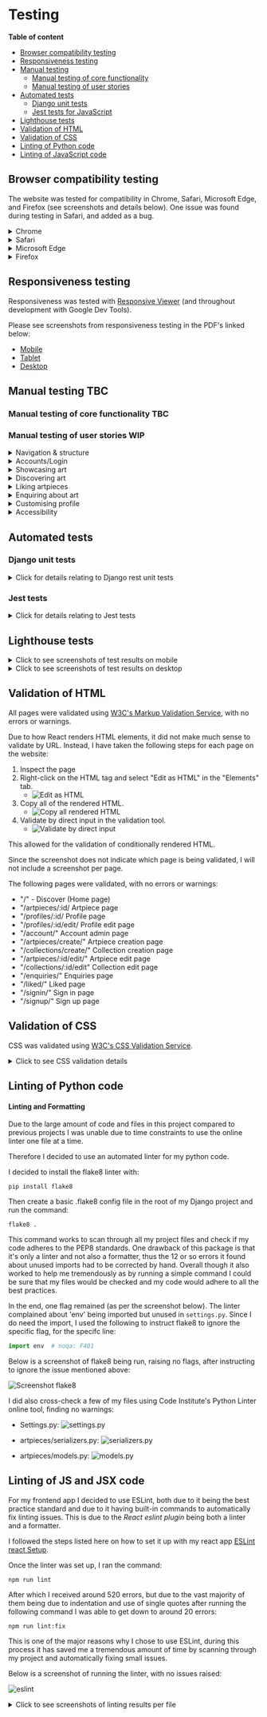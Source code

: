 # Testing

**Table of content**
- [Browser compatibility testing](#browser-compatibility)
- [Responsiveness testing](#responsiveness)
- [Manual testing](#manual-testing)
    - [Manual testing of core functionality](#manual-test-functionality)
    - [Manual testing of user stories](#user-story-testing)
- [Automated tests](#automated-tests)
    - [Django unit tests](#unittests)
    - [Jest tests for JavaScript](#jest-tests)
- [Lighthouse tests](#lighthouse)
- [Validation of HTML](#html-validation)
- [Validation of CSS](#css-validation)
- [Linting of Python code](#python-lint)
- [Linting of JavaScript code](#js-lint)

<a id="browser-compatibility"></a>
## Browser compatibility testing

The website was tested for compatibility in Chrome, Safari, Microsoft Edge, and Firefox (see screenshots and details below). One issue was found during testing in Safari, and added as a bug.

<details>
<summary>Chrome</summary>

No issues found

![Chrome](documentation/browser_compatibility/chrome.png)

</details>

<details>
<summary>Safari</summary>

*NOTE:* In Safari, there seems to be an issue with the sizing of cards/card images (please see screenshots). Since this was not detected until a very late stage (same day as project submission), I will not be able to prioritise investigating and fixing before project submission. Instead, this finding will be added as a known bug, to be addressed in the future. 

![Safari](documentation/browser_compatibility/safari.png)

![Safari](documentation/browser_compatibility//safari_issue.png)

</details>

<details>
<summary>Microsoft Edge</summary>

No issues found

![Edge](documentation/browser_compatibility/edge.png)

</details>

<details>
<summary>Firefox</summary>

No issues found

![Firefox](documentation/browser_compatibility/firefox.png)

</details>

<a id="responsiveness"></a>
## Responsiveness testing

Responsiveness was tested with [Responsive Viewer](https://chromewebstore.google.com/detail/responsive-viewer/inmopeiepgfljkpkidclfgbgbmfcennb?hl=sv) (and throughout development with Google Dev Tools).

Please see screenshots from responsiveness testing in the PDF's linked below:

- [Mobile](documentation/responsiveness/responsiveness_mobile.pdf)
- [Tablet](documentation/responsiveness/responsiveness_tablet.pdf)
- [Desktop](documentation/responsiveness/responsiveness_desktop.pdf)

<a id="manual-testing"></a>
## Manual testing TBC

<a id="manual-test-functionality"></a>
### Manual testing of core functionality TBC

### Manual testing of user stories WIP


<details>
<summary>Navigation & structure</summary>

| __User story__ | __Acceptance criteria__ | __Pass?__ | __Screenshot (if relevant)__ | __Comments__ |
| ------------- | -----------| -------------------- | :-------: | ------------ |
| As a __Site User__, I can __always see the main navigation options on the top of the page__ so that I can __easily and intuitively find my way around the website__. | 1. Given a user is not logged in, at the top of the page, the user can see the options of “home”, “register”, “log in”, and “discover”. <br/>2. Given the user is logged in, the options showing are instead “home”, “log out”, “discover”, “liked”, and “enquiries”.<br/>3. These options are visible and reachable from all pages on the website.<br/>4. The options have a hover effect to provide instant feedback to the user when navigating the site. | Y | web view ![Navigation & Structure](documentation/us_testing/Navigation&Structure_US1_1.png) <br/> Mobile view below![Navigation & Structure](documentation/us_testing/Navigation&Structure_US1_2.png)|  |
| As a __Site User__ I can __see an informative 404 page guiding me back to the main page if I visit a page that does not exist by mistake__ so that I can __easily get back to the home page with minimal disruption.__ | 1. Given a user visits a page on the website that does not exist, they are served a custom 404 page.<br/>2. The 404 page contains a link back to the home page. | Y | ![Navigation & Structure](documentation/us_testing/Navigation&Structure_US2_1.png) | - |
| As a  **Site User**  I can  **see the website's favicon**  so that I can  **easily find the website if I have multiple tabs open**. | 1. The site has a favicon, adhering to the website design and colour scheme | Y | ![Navigation & Structure](documentation/us_testing/Navigation&Structure_US3_1.png) | - |


</details>

<details>
<summary>Accounts/Login</summary>

| __User story__ | __Acceptance criteria__ | __Pass?__ | __Screenshot (if relevant)__ | __Comments__ |
| ------------- | -----------| -------------------- | :-------: | ------------ |
| __Account registration:__ As a __Site User__, I can __register an account with a username and password__ so that I can __like art pieces, make enquiries, and set up a gallery.__ | 1. The frontend provides a registration form to the user.<br/>2.The form submits the registration details to the backend API. | Y | ![Account/Login](documentation/us_testing/Account_US1_1.png) | - |
| As a  **registered Site User**, I can  **log in**  so that I can  **fully engage with the platform, by e.g. posting art or making enquiries**. | 1. The frontend provides a login form to the user<br/>The form submits the login details to the backend API.<br/>3. The form displays feedback to the user if input is invalid<br/>4. Upon successful login, the UI is updated to reflect the logged in state of the user. | Y | ![Account/Login](documentation/us_testing/Account_US1_2.png) | - |
|  As a __Logged in User__, I can __log out__ so that I can __feel safe in that others cannot access my credentials.__ | 1. When the user clicks “Log out,” the frontend sends a logout request to the backend API, including the JWT.<br/>2. Upon successful logout, the frontend clears the stored JWT.<br/>3. Then, the UI is updated to reflect the logged out state of the user. | Y | N/A | Once the user clicks log out, they are logged out and redirected to the main page. |
| As a __Site User__, I can see __clear instructions, get feedback and/ confirmation__ when using the forms to register/log in/log out, so that I can __sign up/log in without unnecessary problems and enjoy the experience.__ | 1. The sign up page includes clear instructions<br/>2. The frontend displays feedback messages based on the response from the backend API, indicating whether signup was successful or if there were errors and/or updates the UI to reflect the change in login status. | Y | ![Account/Login](documentation/us_testing/Account_US1_3.png) | Errors are shown if login or signup is invalid |


</details>


<details>
<summary>Showcasing art</summary>

| __User story__ | __Acceptance criteria__ | __Pass?__ | __Screenshot (if relevant)__ | __Comments__ |
| ------------- | -----------| -------------------- | :-------: | ------------ |
| As a **logged in user**, I can **create an art piece, including an image and details (e.g., title)**, so that I can **showcase my art.** | 1. Given the user is logged in, they can access a form to create a new art piece.<br/>2. The form allows the user to upload an image, enter a title, and provide additional details.<br/>3. Upon successful submission, the art piece is displayed on the user's profile/gallery page.<br/>4. The user receives a confirmation message upon successful submission. | Y | ![Showcasing](documentation/us_testing/Showcasing_US1_1.png) | No success message on successful creation, but instead redirect to the created artpiece's page |
| As a **logged in user**, I can **update my own art piece**, so that I can **manage my own content**. | 1. Given a logged in user, they can access an edit form for their own art piece.<br/>2. The form pre-fills with the current details of the art piece, including the image and title.<br/>3. Upon successful submission of the edit form, the updated art piece is displayed on the user's profile/gallery page. | Y | ![Showcasing](documentation/us_testing/Showcasing_US1_2.png) | - |
| As a **logged in user**, I can **delete my own art piece**, so that I can **manage and be in control of my own content.** | 1. Given a logged in user, they can delete their own art piece by clicking a delete button.<br/>2. The user receives a confirmation message upon successful deletion. | Y | ![Showcasing](documentation/us_testing/Showcasing_US1_3.png) | - |
| As a **logged in user**, I can **create, update and delete collections**, so that I can **group related art pieces and present my art in a way that makes sense to me.** | 1. Given a logged in user, they can access a form to create a new collection.<br/>2. The form allows the user to enter a title and description for the collection,.<br/>3. Upon successful submission, the collection is displayed on the user's profile with the title and description.<br/>4. Given a logged in user with a collection, they can access an edit form for the collection.<br/>5. The form pre-fills with the current details of the collection.<br/>6. Users can add or remove art pieces from the collection.<br/>7. Given a logged in user with a collection, they can delete the collection by clicking a delete button.<br/>8. The user receives confirmation messages upon successful creation, update, or deletion. | Y | ![Showcasing](documentation/us_testing/Showcasing_US1_4.png) <br/> ![Showcasing](documentation/us_testing/Showcasing_US2_4.png) | - |
| As a **logged in user**, I can **add hashtags to my own art piece**, so that I can **increase the searchability of my art**. | 1. Given a logged in user, while creating or editing an art piece, they can add hashtags through an input field.<br/>2. The input field allows multiple tags to be entered, separated by spaces.<br/>3. Given an art piece with hashtags, those hashtags are displayed with the art piece on the art piece detail page. | Y | ![Showcasing](documentation/us_testing/Showcasing_US1_5.png) | - |
| As a **logged-in-user who is creating/updating an artpiece**, I can **easily use and understand the form**, so that **the process does not feel like a burden**. | **1:** The form provides user feedback<br/>**2.** The form elements are evenly spaced and aligned, helping the user visually navigate the form.<br/>**3.** For image upload, a preview image is shown.<br/>**4.** On successful creation/update, the user is redirected to the relevant artpiece. | Y | N/A | Details shown in screenshots above |
| As a **logged-in-user who is creating/updating an art collection**, I can **easily use and understand the form**, so that **the process does not feel like a burden**. | **1:** The form provides user feedback<br/>**2.** The form elements are evenly spaced and aligned, helping the user visually navigate the form<br/>**3.** After successful art collection creation, the user gets an option to bulk add artpieces to the collection.<br/>**4.** After successful creation/update, the user is redirected to the collection so that they can confirm the created form/changes are as expected. | Y | N/A | Functionality provided in above screenshots |

</details>


<details>
<summary>Discovering art</summary>

| __User story__ | __Acceptance criteria__ | __Pass?__ | __Screenshot (if relevant)__ | __Comments__ |
| ------------- | -----------| -------------------- | :-------: | ------------ |
| As a **Site User**, I can **visit an artist's profile page/gallery page**, so that I can **view all art pieces and collections published by the artist in one place.** | 1. When visiting a user's profile/gallery page, all of their art pieces are listed on the page.<br/>2. If the profile owner has any collections, these collections are also accessible from their profile/gallery page.<br/>3. Art pieces and collections are displayed in an organised and visually appealing manner. | Y | ![Discovering](documentation/us_testing/Discovering_US2_1.png) <br/> ![Discovering](documentation/us_testing/Discovering_US1_1.png) | - |
| As a **Site User**, I can **see popular/trending art pieces in a dedicated section on the discovery page** so that **I can get inspired to engage further and discover new great pieces.** | 1. When a user opens the discovery page, a section displaying popular/trending art pieces is shown. | Y | ![Discovering](documentation/us_testing/Discovering_US1_2.png) | - |
| As a **Site User**, I can **search based on artist, title, collection title, and tags**, so that I can **find art pieces matching my criteria.** | 1. The discovery page contains a search bar where users can enter search criteria.<br/>2. When a user performs a search, a list of art pieces matching the user's criteria is displayed. | Y | ![Discovering](documentation/us_testing/Discovering_US1_3.png) | - |
| As a **Site User viewing a large number of art pieces in a list, the list is shown using infinite scroll**, so that **I do not need to navigate to separate pages**. | 1. Given more than 8 results in the database matching the user's criteria, infinite scrolling is used to load more results as the user scrolls down.<br/>2. Additional art pieces are loaded seamlessly without refreshing the page. | Y | Needs Screenshot | - |
| As a **Site User**, I can **filter the art pieces in a list view** so that I can **more easily find the pieces I am looking for and narrow down the results.** | 1. When on a list view, the user can filter the list based on factors including "for sale" status and art medium used.<br/>2. Filter options are easily accessible and intuitive to use. | Y | ![filtering](documentation/us_testing/filtering_sorting.png) | - |
| As a **Site User**, I can **sort the art pieces in a list view (search results)** so that I can **more easily find the pieces I am looking for.** | 1. When on a list view (search results), the user can sort the list based on publication date and number of likes.<br/>2. Sort options are clearly visible and easy to select. | Y | ![Sorting](documentation/us_testing//sort.png) | - |
| As a **Site User viewing an individual art piece**, I can **see if the art piece belongs to a collection**, so that I can **easily find art pieces similar to the one I am viewing.** | 1. Given an art piece belongs to a collection, a link to the collection is shown on the art piece detail page.<br/>2. When the user clicks on the collection link, the user is shown the collection page on the artist's gallery page.<br/>3. The collections displays all art pieces that are associated with the collection. | Y | ![Discovering](documentation/us_testing/Discovering_US1_4.png) | - |
| As a **Site User**, I can **click on an art piece in a list** so that I can **see a detailed view of the art piece.** | 1. When an art piece is clicked, the detailed view of the art piece is displayed.<br/>2. The detailed view includes the art piece image, title, artist name, description, tags, and any collection it belongs to.<br/>3. If the art piece is for sale, the detailed view also includes the option to make an enquiry. | Y | N/A | Screenshot above shows the same. |
| As a **Site User**, I can **view art pieces, collections, and related information presented in a structured and logical way**, so that I can **consume the information and enjoy the art with as little effort as possible**. | **1.** When displayed as a list, heights/padding/margin are used consistently, helping the user avoid confusion. <br/>**2.** Relevant information is displayed together with the image/images.<br/>**3.** Structure, space, colour, and other styles, are used, to help the user separate different pieces of information relating to the artpiece/collection. | Y | N/A | Screenshots provided above |


</details>


<details>
<summary>Liking artpieces</summary>

| __User story__ | __Acceptance criteria__ | __Pass?__ | __Screenshot (if relevant)__ | __Comments__ |
| ------------- | -----------| -------------------- | :-------: | ------------ |
| As a **logged-in site user**, I can **like an art piece**, so that I can **show appreciation to the artist and so that I can more easily find my way back to art pieces I enjoy.** | 1.  Each art piece has a visible "like" button/icon.<br/>2.  When the user clicks the "like" button/icon, the button/icon visually changes to indicate the art piece has been liked.<br/>3.  The total number of likes for the art piece is updated when clicking the button.<br/>4.  An error message is displayed if the like action fails.<br/>5.  I cannot like an art piece if I am not logged in. | Y | ![Likeing](documentation/us_testing/Likeing_US1_1.png) | - |
| As a **logged-in site user who has liked an art piece**, I can **remove my like**, so that I can **change my mind or correct my mistake.** |1.  Given a logged in user who has liked an art piece, each liked art piece has a visible "unlike" button.<br/> 2.  When the user clicks the "unlike" button, the button visually changes to indicate the art piece is no longer liked.<br/>3.  The total number of likes for the art piece is updated.<br/>4.  An error message is displayed if the unlike action fails. | Y | ![Likeing](documentation/us_testing/Likeing_US1_2.png) | - |
| As a **logged-in site user**, I can **visit the “Liked” page**, so that I can **view all art pieces that I have liked.** | 1. Given a logged in user, there is a "Liked" page accessible from the main navigation or user profile.<br/>2.  The "Liked" page displays all art pieces that the user has liked.<br/>3.  The user can click on any art piece to view its detailed view. | Y | ![Likeing](documentation/us_testing/Likeing_US1_3.png) | - |

</details>


<details>
<summary>Enquiring about art</summary>

| __User story__ | __Acceptance criteria__ | __Pass?__ | __Screenshot (if relevant)__ | __Comments__ |
| ------------- | -----------| -------------------- | :-------: | ------------ |
| As a **logged-in site user viewing an art piece which has been marked as for sale by the artist**, I can **make an enquiry**, so that I can **express my wish to connect with the artist.** | 1. Given an art piece is marked as "for sale," a visible "Enquire" button is displayed on the art piece detail page.<br/>2. When the user clicks the button, a modal appears where the user can enter their message.<br/>3. The user can submit the enquiry by clicking a "Submit" button within the modal.<br/>4. A confirmation message is displayed upon successful submission.<br/>5. An error message is displayed if the enquiry submission fails. | Y | ![Enquiring](documentation/us_testing/Enquiring_US1_1.png) | - |
| As a **logged-in site user who has made/received an enquiry**, I can **view the enquiry and its status on the enquiries page**, so that I can **keep track of my enquiries.** | 1.  Given a logged in user, a "My Enquiries" page is accessible from the main navigation.<br/>2.  The "My Enquiries" page displays a list of all enquiries made by/received by the user.<br/>3.  Each enquiry in the list shows the art piece title, artist name, and enquiry status (e.g., pending, accepted, declined).<br/>4. The user can click on an enquiry to view the enquiry details. | Y | ![Enquiring](documentation/us_testing/Enquiring_US1_2.png) | - |
| As a **logged-in site user who has received an enquiry from a potential buyer**, I can **respond to the enquiry on the enquiries page**, so that I can **decide if my contact details will be shared with the potential buyer.** | 1. Given a logged in user, a "My Enquiries" page is accessible from the main navigation.<br/>2. On the “My Enquiries” page, the user can click on an enquiry to see its details and respond to it.<br/>3. When the user clicks a response option, the enquiry status changes and a confirmation message is shown. | Y | ![Enquiring](documentation/us_testing/Enquiring_US1_3.png)  | - |

</details>

<details>
<summary>Customising profile</summary>

| __User story__ | __Acceptance criteria__ | __Pass?__ | __Screenshot (if relevant)__ | __Comments__ |
| ------------- | -----------| -------------------- | :-------: | ------------ |
| As a **logged-in user**, I can **customise my profile page/gallery page**, so that I can **better present who I am as an artist/art buyer.** | 1.  Given a logged-in user, they can access a form to customise their profile/gallery page via a "Edit profile" button on the profile page.<br/>2.  Customisations include profile image, description and location.<br/>3.  Upon successful submission, the user receives a confirmation message and the profile page reflects the updated information.<br/>4.  If the update fails, the user receives appropriate error messages. | Y | ![Customising](documentation/us_testing/Customising_US1_1.png) | - |
| As a **Site User visiting an artist's profile**, I can **view well structured and clearly defined sub-parts of the page** so that I can **easily consume and sort through the content**. | 1. The profile page is split into separate sections, with content visually separated on the page. <br/>2. The profile page contains clear in-page navigation options for the user to navigate betwen the profile's artpieces and collections. | Y | N/A | screenshots provided above |


</details>


<details>
<summary>Accessibility</summary>

| __User story__ | __Acceptance criteria__ | __Pass?__ | __Screenshot (if relevant)__ | __Comments__ |
| ------------- | -----------| -------------------- | :-------: | ------------ |
| As a **Site User not able to utilise a mouse** I can **focus on and access all interactive elements on the website using a keyboard** so that I can **be included, navigate on the website, access the content, and use all core functionality**. |1. All interactive elements, such as buttons, form fields, and navigation, are accessible using a keyboard alone, without relying on mouse interactions. | Y | N/A | Tested signing up, signing in, creating artpiece and collection, editing a collection (adding artpieces), using main navigation, making an enquiry, reading an enquiry |

</details>

<a id="automated-tests"></a>
## Automated tests

<a id="unittests"></a>
### Django unit tests

<details> 
<summary>Click for details relating to Django rest unit tests</summary>

</details>

<a id="jest-tests"></a>
### Jest tests

<details>
<summary>Click for details relating to Jest tests</summary>

</details>

<a id="lighthouse"></a>
## Lighthouse tests

<details>
<summary>Click to see screenshots of test results on mobile</summary>

</details>

<details>
<summary>Click to see screenshots of test results on desktop</summary>

</details>

<a id="html-validation"></a>
## Validation of HTML

All pages were validated using [W3C's Markup Validation Service](https://validator.w3.org/nu/), with no errors or warnings.

Due to how React renders HTML elements, it did not make much sense to validate by URL. Instead, I have taken the following steps for each page on the website:

1. Inspect the page
1. Right-click on the HTML tag and select "Edit as HTML" in the "Elements" tab.
    - ![Edit as HTML](documentation/html_validate/html_validate_edit.png)
1. Copy all of the rendered HTML.
    -  ![Copy all rendered HTML](documentation/html_validate/html_validate_copy.png)
1. Validate by direct input in the validation tool.
    - ![Validate by direct input](documentation/html_validate/html_validate_direct_input.png)

This allowed for the validation of conditionally rendered HTML.

Since the screenshot does not indicate which page is being validated, I will not include a screenshot per page.

The following pages were validated, with no errors or warnings:

- "/" - Discover (Home page)
- "/artpieces/:id/ Artpiece page
- "/profiles/:id/ Profile page
- "/profiles/:id/edit/ Profile edit page
- "/account/" Account admin page
- "/artpieces/create/" Artpiece creation page
- "/collections/create/" Collection creation page
- "/artpieces/:id/edit/" Artpiece edit page
- "/collections/:id/edit" Collection edit page
- "/enquiries/" Enquiries page
- "/liked/" Liked page 
- "/signin/" Sign in page
- "/signup/" Sign up page


<a id="css-validation"></a>
## Validation of CSS

CSS was validated using [W3C's CSS Validation Service](https://jigsaw.w3.org/css-validator/validator).

<details>
<summary>Click to see CSS validation details</summary>

![CSS validation](documentation/css_validate/css_validate.png)

The tool raises no errors when checking the website by URL, but raises a variation of warnings.

Two of the warnings are related to my custom CSS:

![Root variables](documentation/css_validate/css_validate_root.png)

This warning relates to the use of ROOT: variables in CSS, and simply states that these are not being checked by the tool. Since the variables are working as expected, I will disregard this warning.

![Same color for border and background](documentation/css_validate/css_validate_border_color.png)

This warning relates to my buttons having the same border and background colour. This was a conscious decision, and different styles are being used to make the buttons accessible, have good contrast against background colour, and look different when hovered. 

The remaining warnings relate to styles implemented by react-bootstrap. Visiting Bootstrap's website, I found the following text, providing an explanation for these errors and warnings.

![Bootstrap validators](documentation/bootstrap-validators.png)

</details>

<a id="python-lint"></a>
## Linting of Python code

#### Linting and Formatting

Due to the large amount of code and files in this project compared to previous projects I was unable due to time constraints to use the online linter one file at a time.

Therefore I decided to use an automated linter for my python code.

I decided to install the flake8 linter with:

```
pip install flake8
```

Then create a basic .flake8 config file in the root of my Django project and run the command:

```
flake8 .
```

This command works to scan through all my project files and check if my code adheres to the PEP8 standards. One drawback of this package is that it's only a linter and not also a formatter, thus the 12 or so errors it found about unused imports had to be corrected by hand.
Overall though it also worked to help me tremendously as by running a simple command I could be sure that my files would be checked and my code would adhere to all the best practices.

In the end, one flag remained (as per the screenshot below). The linter complained about 'env' being imported but unused in `settings.py`. Since I do need the import, I used the following to instruct flake8 to ignore the specific flag, for the specifc line:

```python
import env  # noqa: F401
```

Below is a screenshot of flake8 being run, raising no flags, after instructing to ignore the issue mentioned above:

![Screenshot flake8](documentation/python_lint/flake8.png)

I did also cross-check a few of my files using Code Institute's Python Linter online tool, finding no warnings:

- Settings.py:
    ![settings.py](documentation/python_lint/lint_settings.png)

- artpieces/serializers.py:
    ![serializers.py](documentation/python_lint/lint_artpiece_serializers.png)

- artpieces/models.py:
    ![models.py](documentation/python_lint/lint_artpieces_models.png)


<a id="js-lint"></a>
## Linting of JS and JSX code

For my frontend app I decided to use ESLint, both due to it being the best practice standard and due to it having built-in commands to automatically fix linting issues. This is due to the *React eslint plugin* being both a linter and a formatter.

I followed the steps listed here on how to set it up with my react app [ESLint react Setup](https://www.geeksforgeeks.org/how-to-configure-eslint-for-react-projects/).

Once the linter was set up, I ran the command:

```
npm run lint
```

After which I received around 520 errors, but due to the vast majority of them being due to indentation and use of single quotes after running the following command I was able to get down to around 20 errors:

```
npm run lint:fix
```

This is one of the major reasons why I chose to use ESLint, during this process it has saved me a tremendous amount of time by scanning through my project and automatically fixing small issues.

Below is a screenshot of running the linter, with no issues raised:

![eslint](documentation/react_lint/eslint.png)

<details>
<summary>Click to see screenshots of linting results per file</summary>

</details>